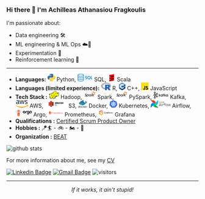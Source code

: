### Hi there 👋 I'm Achilleas Athanasiou Fragkoulis

I'm passionate about:
- Data engineering :hammer_and_wrench:
- ML engineering & ML Ops :cloud::rocket:
- Experimentation :microscope:
- Reinforcement learning :robot:

<hr \>

- **Languages:** <img src="https://github.com/achilleasatha/achilleasatha/blob/master/assets/python.jpg?raw=true" height="20"> Python, 
                   <img src="https://github.com/achilleasatha/achilleasatha/blob/master/assets/sql.jpg?raw=true" height="20"> SQL, 
                   <img src="https://github.com/achilleasatha/achilleasatha/blob/master/assets/scala.jpg?raw=true" height="20"> Scala
- **Languages (limited experience):** <img src="https://github.com/achilleasatha/achilleasatha/blob/master/assets/r.jpg?raw=true" height="20"> R, 
                   <img src="https://github.com/achilleasatha/achilleasatha/blob/master/assets/c++.png?raw=true" height="20"> C++, 
                   <img src="https://github.com/achilleasatha/achilleasatha/blob/master/assets/js.png?raw=true" height="20"> JavaScript
- **Tech Stack :** <img src="https://github.com/achilleasatha/achilleasatha/blob/master/assets/hadoop.png?raw=true" height="20"> Hadoop,
                    <img src="https://github.com/achilleasatha/achilleasatha/blob/master/assets/spark.png?raw=true" height="20"> Spark,
                    <img src="https://github.com/achilleasatha/achilleasatha/blob/master/assets/spark.png?raw=true" height="20"> PySpark,
                    <img src="https://github.com/achilleasatha/achilleasatha/blob/master/assets/kafka.png?raw=true" height="20"> Kafka,
                    <img src="https://github.com/achilleasatha/achilleasatha/blob/master/assets/aws.png?raw=true" height="20"> AWS,
                    <img src="https://github.com/achilleasatha/achilleasatha/blob/master/assets/s3.png?raw=true" height="20"> S3,
                    <img src="https://github.com/achilleasatha/achilleasatha/blob/master/assets/docker.png?raw=true" height="20"> Docker,
                    <img src="https://github.com/achilleasatha/achilleasatha/blob/master/assets/kubernetes.png?raw=true" height="20"> Kubernetes,
                    <img src="https://github.com/achilleasatha/achilleasatha/blob/master/assets/airflow.png?raw=true" height="20"> Airflow,
                    <img src="https://github.com/achilleasatha/achilleasatha/blob/master/assets/argo.png?raw=true" height="20"> Argo,
                    <img src="https://github.com/achilleasatha/achilleasatha/blob/master/assets/prometheus.png?raw=true" height="20"> Prometheus,
                    <img src="https://github.com/achilleasatha/achilleasatha/blob/master/assets/grafana.png?raw=true" height="20"> Grafana
- **Qualifications :** [Certified Scrum Product Owner](http://bcert.me/sadfwakig)
- **Hobbies :** :kite::surfer: - :bike: - :motorcycle: - :minibus:
- **Organization :** [BEAT](https://thebeat.co/)

![github stats](https://github-readme-stats.vercel.app/api?username=achilleasatha&theme=react&show_icons=true)

For more information about me, see my [CV](https://https://github.com/achilleasatha/achilleasatha.github.io/cv)

[![Linkedin Badge](https://img.shields.io/badge/-Achilleas_Athanasiou_Fragkoulis-blue?style=flat-square&logo=Linkedin&logoColor=white)](https://www.linkedin.com/in/achilleasathanasiou/) [![Gmail Badge](https://img.shields.io/badge/-achilleasatha@gmail.com-c14438?style=flat-square&logo=Gmail&logoColor=white&link=mailto:achilleasatha@gmail.com)](mailto:achilleasatha@gmail.com)
![visitors](https://visitor-badge.glitch.me/badge?page_id=achilleasatha.achilleasatha) 

<hr \>
</p>
<p align="center">
   <i>If it works, it ain't stupid!</i>
</p>       
 

